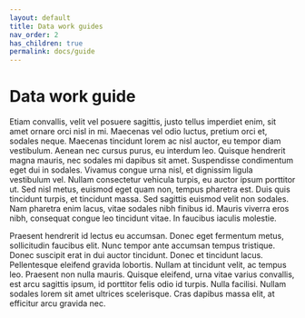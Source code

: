```yaml
---
layout: default
title: Data work guides
nav_order: 2
has_children: true
permalink: docs/guide
---
```


# Data work guide 

Etiam convallis, velit vel posuere sagittis, justo tellus imperdiet enim, sit amet ornare orci nisl in mi. Maecenas vel odio luctus, pretium orci et, sodales neque. Maecenas tincidunt lorem ac nisl auctor, eu tempor diam vestibulum. Aenean nec cursus purus, eu interdum leo. Quisque hendrerit magna mauris, nec sodales mi dapibus sit amet. Suspendisse condimentum eget dui in sodales. Vivamus congue urna nisl, et dignissim ligula vestibulum vel. Nullam consectetur vehicula turpis, eu auctor ipsum porttitor ut. Sed nisl metus, euismod eget quam non, tempus pharetra est. Duis quis tincidunt turpis, et tincidunt massa. Sed sagittis euismod velit non sodales. Nam pharetra enim lacus, vitae sodales nibh finibus id. Mauris viverra eros nibh, consequat congue leo tincidunt vitae. In faucibus iaculis molestie.

Praesent hendrerit id lectus eu accumsan. Donec eget fermentum metus, sollicitudin faucibus elit. Nunc tempor ante accumsan tempus tristique. Donec suscipit erat in dui auctor tincidunt. Donec et tincidunt lacus. Pellentesque eleifend gravida lobortis. Nullam at tincidunt velit, ac tempus leo. Praesent non nulla mauris. Quisque eleifend, urna vitae varius convallis, est arcu sagittis ipsum, id porttitor felis odio id turpis. Nulla facilisi. Nullam sodales lorem sit amet ultrices scelerisque. Cras dapibus massa elit, at efficitur arcu gravida nec.